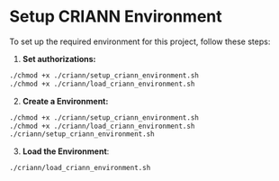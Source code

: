 # Setup CRIANN Environment

To set up the required environment for this project, follow these steps:

1. **Set authorizations:**
```bash
./chmod +x ./criann/setup_criann_environment.sh
./chmod +x ./criann/load_criann_environment.sh
```

2. **Create a Environment:**
```bash
./chmod +x ./criann/setup_criann_environment.sh
./chmod +x ./criann/load_criann_environment.sh
./criann/setup_criann_environment.sh
```

3. **Load the Environment**:
```bash
./criann/load_criann_environment.sh
```